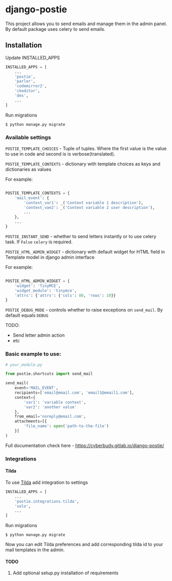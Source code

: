 # django-postie

This project allows you to send emails and manage them in the admin panel.
By default package uses celery to send emails.

## Installation

Update INSTALLED_APPS

```python
INSTALLED_APPS = [
    ...
    'postie',
    'parler',
    'codemirror2',
    'ckeditor',
    'des',
    ...
]
```

Run migrations

```
$ python manage.py migrate
```


### Available settings

`POSTIE_TEMPLATE_CHOICES` - Tuple of tuples. Where the first value is the
value to use in code and second is is verbose(translated).

`POSTIE_TEMPLATE_CONTEXTS` - dictionary with template choices as keys and
dictionaries as values

For example:
```python

POSTIE_TEMPLATE_CONTEXTS = {
    'mail_event': {
        'context_var1': _('Context variable 1 description'),
        'context_vae2': _('Context variable 2 user description'),
        ...
    },
    ...
}
```

`POSTIE_INSTANT_SEND` - whether to send letters instantly or to use celery
task. If `False` `celery` is required.

`POSTIE_HTML_ADMIN_WIDGET` - dictionary with default widget for HTML field
in Template model in django admin interface

For example:
```python

POSTIE_HTML_ADMIN_WIDGET = {
    'widget': 'TinyMCE',
    'widget_module': 'tinymce',
    'attrs': {'attrs': {'cols': 80, 'rows': 10}}
}
```

`POSTIE_DEBUG_MODE` - controls whether to raise exceptions on `send_mail`. By default equals `DEBUG`


TODO:

* Send letter admin action
* etc

### Basic example to use:


```python
# your_module.py

from postie.shortcuts import send_mail

send_mail(
    event='MAIL_EVENT',
    recipients=['email@email.com', 'email1@email1.com'],
    context={
        'var1': 'variable context',
        'var2': 'another value'
    },
    from_email='noreply@email.com',
    attachments=[{
        'file_name': open('path-to-the-file')
    }]
)
```

Full documentation check here - https://cyberbudy.gitlab.io/django-postie/

### Integrations

#### Tilda

To use [Tilda](https://tilda.cc/) add integration to settings

```python
INSTALLED_APPS = [
    ...
    'postie.integrations.tilda',
    'solo',
    ...
]
```

Run migrations

```
$ python manage.py migrate
```

Now you can edit Tilda preferences and add corresponding tilda id to your mail templates in the admin.


#### TODO

1. Add optional setup.py installation of requirements
